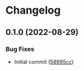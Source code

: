 # Changelog

## 0.1.0 (2022-08-29)


### Bug Fixes

* Initial commit ([58995cc](https://github.com/jacobsvante/kustomize-deploy-action/commit/58995cc0bcc20e58379a87f04c23ca1cddc66cc7))
